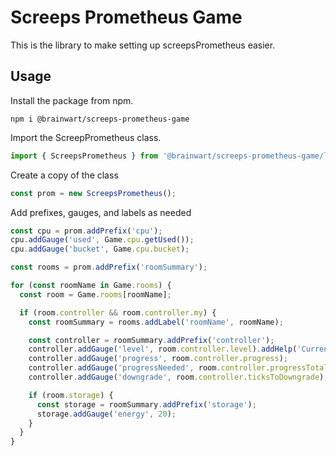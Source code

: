 # Screeps Prometheus Game

This is the library to make setting up screepsPrometheus easier.

## Usage

Install the package from npm.

```
npm i @brainwart/screeps-prometheus-game
```

Import the ScreepPrometheus class.

```typescript
import { ScreepsPrometheus } from '@brainwart/screeps-prometheus-game/lib/index';
```

Create a copy of the class

```typescript
const prom = new ScreepsPrometheus();
```

Add prefixes, gauges, and labels as needed

```typescript
const cpu = prom.addPrefix('cpu');
cpu.addGauge('used', Game.cpu.getUsed());
cpu.addGauge('bucket', Game.cpu.bucket);

const rooms = prom.addPrefix('roomSummary');

for (const roomName in Game.rooms) {
  const room = Game.rooms[roomName];

  if (room.controller && room.controller.my) {
    const roomSummary = rooms.addLabel('roomName', roomName);

    const controller = roomSummary.addPrefix('controller');
    controller.addGauge('level', room.controller.level).addHelp('Current controller level');
    controller.addGauge('progress', room.controller.progress);
    controller.addGauge('progressNeeded', room.controller.progressTotal);
    controller.addGauge('downgrade', room.controller.ticksToDowngrade);

    if (room.storage) {
      const storage = roomSummary.addPrefix('storage');
      storage.addGauge('energy', 20);
    }
  }
}
```
